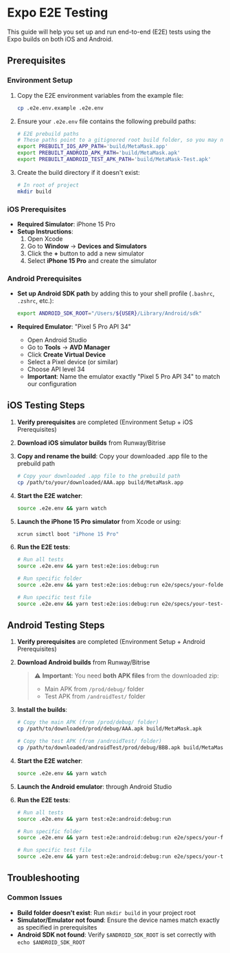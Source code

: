 # Expo E2E Testing

This guide will help you set up and run end-to-end (E2E) tests using the Expo builds on both iOS and Android.

## Prerequisites

### Environment Setup

1. Copy the E2E environment variables from the example file:

   ```bash
   cp .e2e.env.example .e2e.env
   ```

2. Ensure your `.e2e.env` file contains the following prebuild paths:

   ```bash
   # E2E prebuild paths
   # These paths point to a gitignored root build folder, so you may need to create this folder.
   export PREBUILT_IOS_APP_PATH='build/MetaMask.app'
   export PREBUILT_ANDROID_APK_PATH='build/MetaMask.apk'
   export PREBUILT_ANDROID_TEST_APK_PATH='build/MetaMask-Test.apk'
   ```

3. Create the build directory if it doesn't exist:

   ```bash
   # In root of project
   mkdir build
   ```

### iOS Prerequisites

- **Required Simulator**: iPhone 15 Pro
- **Setup Instructions**:
  1. Open Xcode
  2. Go to **Window** → **Devices and Simulators**
  3. Click the **+** button to add a new simulator
  4. Select **iPhone 15 Pro** and create the simulator

### Android Prerequisites

- **Set up Android SDK path** by adding this to your shell profile (`.bashrc`, `.zshrc`, etc.):

  ```bash
  export ANDROID_SDK_ROOT="/Users/${USER}/Library/Android/sdk"
  ```

- **Required Emulator**: "Pixel 5 Pro API 34"
  - Open Android Studio
  - Go to **Tools** → **AVD Manager**
  - Click **Create Virtual Device**
  - Select a Pixel device (or similar)
  - Choose API level 34
  - **Important**: Name the emulator exactly "Pixel 5 Pro API 34" to match our configuration

## iOS Testing Steps

1. **Verify prerequisites** are completed (Environment Setup + iOS Prerequisites)

2. **Download iOS simulator builds** from Runway/Bitrise

3. **Copy and rename the build**: Copy your downloaded .app file to the prebuild path

   ```bash
   # Copy your downloaded .app file to the prebuild path
   cp /path/to/your/downloaded/AAA.app build/MetaMask.app
   ```

4. **Start the E2E watcher**:

   ```bash
   source .e2e.env && yarn watch
   ```

5. **Launch the iPhone 15 Pro simulator** from Xcode or using:

   ```bash
   xcrun simctl boot "iPhone 15 Pro"
   ```

6. **Run the E2E tests**:

   ```bash
   # Run all tests
   source .e2e.env && yarn test:e2e:ios:debug:run

   # Run specific folder
   source .e2e.env && yarn test:e2e:ios:debug:run e2e/specs/your-folder

   # Run specific test file
   source .e2e.env && yarn test:e2e:ios:debug:run e2e/specs/your-test-file.spec.ts
   ```

## Android Testing Steps

1. **Verify prerequisites** are completed (Environment Setup + Android Prerequisites)

2. **Download Android builds** from Runway/Bitrise

   > ⚠️ **Important**: You need **both APK files** from the downloaded zip:
   >
   > - Main APK from `/prod/debug/` folder
   > - Test APK from `/androidTest/` folder

3. **Install the builds**:

   ```bash
   # Copy the main APK (from /prod/debug/ folder)
   cp /path/to/downloaded/prod/debug/AAA.apk build/MetaMask.apk

   # Copy the test APK (from /androidTest/ folder)
   cp /path/to/downloaded/androidTest/prod/debug/BBB.apk build/MetaMask-Test.apk
   ```

4. **Start the E2E watcher**:

   ```bash
   source .e2e.env && yarn watch
   ```

5. **Launch the Android emulator**: through Android Studio

6. **Run the E2E tests**:

   ```bash
   # Run all tests
   source .e2e.env && yarn test:e2e:android:debug:run

   # Run specific folder
   source .e2e.env && yarn test:e2e:android:debug:run e2e/specs/your-folder

   # Run specific test file
   source .e2e.env && yarn test:e2e:android:debug:run e2e/specs/your-test-file.spec.ts
   ```

## Troubleshooting

### Common Issues

- **Build folder doesn't exist**: Run `mkdir build` in your project root
- **Simulator/Emulator not found**: Ensure the device names match exactly as specified in prerequisites
- **Android SDK not found**: Verify `$ANDROID_SDK_ROOT` is set correctly with `echo $ANDROID_SDK_ROOT`
